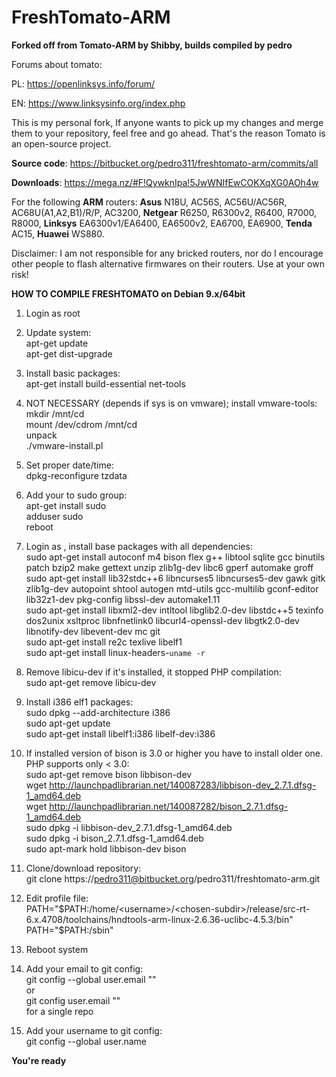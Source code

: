# **FreshTomato-ARM** #

**Forked off from Tomato-ARM by Shibby, builds compiled by pedro**

Forums about tomato:

PL: https://openlinksys.info/forum/

EN: https://www.linksysinfo.org/index.php

This is my personal fork, If anyone wants to pick up my changes and merge them to your repository, feel free and go ahead. That's the reason Tomato is an open-source project.

**Source code**: https://bitbucket.org/pedro311/freshtomato-arm/commits/all

**Downloads**: https://mega.nz/#F!QywknIpa!5JwWNIfEwCOKXqXG0AOh4w

For the following **ARM** routers: **Asus** N18U, AC56S, AC56U/AC56R, AC68U(A1,A2,B1)/R/P, AC3200, **Netgear** R6250, R6300v2, R6400, R7000, R8000, **Linksys** EA6300v1/EA6400, EA6500v2, EA6700, EA6900, **Tenda** AC15, **Huawei** WS880.

Disclaimer: I am not responsible for any bricked routers, nor do I encourage other people to flash alternative firmwares on their routers. Use at your own risk!


**HOW TO COMPILE FRESHTOMATO on Debian 9.x/64bit**

1. Login as root

2. Update system:  
    apt-get update  
    apt-get dist-upgrade  

3. Install basic packages:  
    apt-get install build-essential net-tools  

4. NOT NECESSARY (depends if sys is on vmware); install vmware-tools:  
    mkdir /mnt/cd  
    mount /dev/cdrom /mnt/cd  
    unpack  
    ./vmware-install.pl  

5. Set proper date/time:  
    dpkg-reconfigure tzdata  

6. Add your <username> to sudo group:  
    apt-get install sudo  
    adduser <username> sudo  
    reboot  

7. Login as <username>, install base packages with all dependencies:  
    sudo apt-get install autoconf m4 bison flex g++ libtool sqlite gcc binutils patch bzip2 make gettext unzip zlib1g-dev libc6 gperf automake groff  
    sudo apt-get install lib32stdc++6 libncurses5 libncurses5-dev gawk gitk zlib1g-dev autopoint shtool autogen mtd-utils gcc-multilib gconf-editor lib32z1-dev pkg-config libssl-dev automake1.11  
    sudo apt-get install libxml2-dev intltool libglib2.0-dev libstdc++5 texinfo dos2unix xsltproc libnfnetlink0 libcurl4-openssl-dev libgtk2.0-dev libnotify-dev libevent-dev mc git  
    sudo apt-get install re2c texlive libelf1  
    sudo apt-get install linux-headers-`uname -r`  

8. Remove libicu-dev if it's installed, it stopped PHP compilation:  
    sudo apt-get remove libicu-dev  

9. Install i386 elf1 packages:  
    sudo dpkg --add-architecture i386  
    sudo apt-get update  
    sudo apt-get install libelf1:i386 libelf-dev:i386  

10. If installed version of bison is 3.0 or higher you have to install older one. PHP supports only < 3.0:  
    sudo apt-get remove bison libbison-dev  
    wget http://launchpadlibrarian.net/140087283/libbison-dev_2.7.1.dfsg-1_amd64.deb  
    wget http://launchpadlibrarian.net/140087282/bison_2.7.1.dfsg-1_amd64.deb  
    sudo dpkg -i libbison-dev_2.7.1.dfsg-1_amd64.deb  
    sudo dpkg -i bison_2.7.1.dfsg-1_amd64.deb  
    sudo apt-mark hold libbison-dev bison  

11. Clone/download repository:  
    git clone https://pedro311@bitbucket.org/pedro311/freshtomato-arm.git <chosen-subdir>  

12. Edit profile file:  
    PATH="$PATH:/home/<username>/<chosen-subdir>/release/src-rt-6.x.4708/toolchains/hndtools-arm-linux-2.6.36-uclibc-4.5.3/bin"  
    PATH="$PATH:/sbin"  

13. Reboot system  

14. Add your email to git config:  
    git config --global user.email "<email-address>"  
   or  
    git config user.email "<email-address>"  
   for a single repo  

15. Add your username to git config:  
    git config --global user.name <name>  
  
**You're ready**
